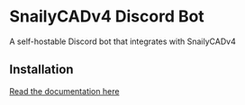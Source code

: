 # SnailyCADv4 Discord Bot

A self-hostable Discord bot that integrates with SnailyCADv4

## Installation

[Read the documentation here](https://cad-docs.caspertheghost.me/docs/discord-integration/discord-bot)
